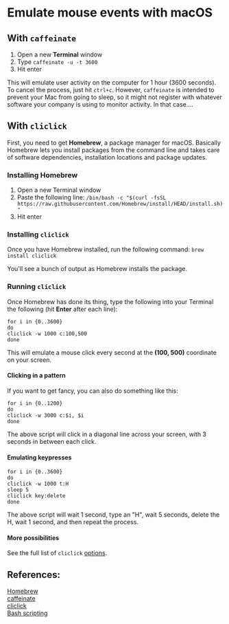 # Emulate mouse events with macOS

## With `caffeinate`

 1. Open a new **Terminal**  window
 2. Type `caffeinate -u -t 3600`
 3. Hit enter

This will emulate user activity on the computer for 1 hour (3600 seconds). To cancel the process, just hit `ctrl+c`. However, `caffeinate` is intended to prevent your Mac from going to sleep, so it might not register with whatever software your company is using to monitor activity. In that case....

## With `cliclick`

First, you need to get **Homebrew**, a package manager for macOS. Basically Homebrew lets you install packages from the command line and takes care of software dependencies, installation locations and package updates.
 
### Installing Homebrew
1. Open a new Terminal window
2. Paste the following line:
`
/bin/bash -c "$(curl -fsSL https://raw.githubusercontent.com/Homebrew/install/HEAD/install.sh)"
`
4. Hit enter

### Installing `cliclick`
Once you have Homebrew installed, run the following command: `brew install cliclick`

You'll see a bunch of output as Homebrew installs the package.

### Running `cliclick`
Once Homebrew has done its thing, type the following into your Terminal the following (hit **Enter** after each line):

`for i in {0..3600}`  
`do`  
	`cliclick -w 1000 c:100,500`  
`done`

This will emulate a mouse click every second at the **(100, 500)** coordinate on your screen.

#### Clicking in a pattern
If you want to get fancy, you can also do something like this:

`for i in {0..1200}`  
`do`  
	`cliclick -w 3000 c:$i, $i`  
`done`

The above script will click in a diagonal line across your screen, with 3 seconds in between each click. 

#### Emulating keypresses

`for i in {0..3600}`  
`do`  
	`cliclick -w 1000 t:H`  
	`sleep 5`  
	`cliclick key:delete`  
`done`

The above script will wait 1 second, type an "H", wait 5 seconds, delete the H, wait 1 second, and then repeat the process.

#### More possibilities
See the full list of `cliclick` [options](https://github.com/BlueM/cliclick).

## References:

[Homebrew](https://brew.sh/)  
[caffeinate](https://computers.tutsplus.com/tutorials/quick-tip-how-to-stop-your-mac-from-sleeping-using-the-command-line--mac-50905)  
[cliclick](https://www.bluem.net/en/projects/cliclick/)  
[Bash scripting](https://linuxize.com/post/bash-for-loop/)  
